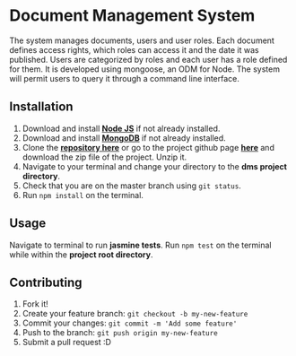 # Document Management System
The system manages documents, users and user roles. Each document defines access rights, which roles can access it and the date it was published. Users are categorized by roles and each user has a role defined for them.
It is developed using ​mongoose​, an ODM for Node. The system will permit users to query it through a command line interface.

## Installation

1. Download and install [**Node JS**](https://nodejs.org/en/) if not already installed.
1. Download and install [**MongoDB**](https://www.mongodb.org/) if not already installed.
1. Clone the [**repository here**](https://github.com/andela-ooduntan/document-management-system.git) or go to the project github page [**here**](https://github.com/andela-ooduntan/document-management-system.git) and download the zip file of the project. Unzip it.
1. Navigate to your terminal and change your directory to the **dms project directory**.
1. Check that you are on the master branch using `git status`.
1. Run `npm install` on the terminal.

## Usage
Navigate to terminal to run **jasmine tests**.
Run `npm test` on the terminal while within the **project root directory**.

## Contributing
1. Fork it!
1. Create your feature branch: `git checkout -b my-new-feature`
1. Commit your changes: `git commit -m 'Add some feature'`
1. Push to the branch: `git push origin my-new-feature`
1. Submit a pull request :D
